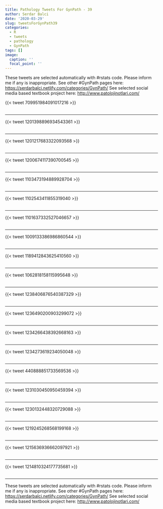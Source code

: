 ```yaml
---
title: Pathology Tweets For GynPath - 39
author: Serdar Balci
date: '2020-03-29'
slug: tweetsForGynPath39
categories:
  - R
  - tweets
  - pathology
  - GynPath
tags: []
image:
  caption: ''
  focal_point: ''
---
```



These tweets are selected automatically with #rstats code. Please inform me if any is inappropriate.
See other #GynPath pages here: https://serdarbalci.netlify.com/categories/GynPath/ 
See selected social media based textbook project here: http://www.patolojinotlari.com/

{{< tweet 709951984091017216 >}}
<br>
<br>
<hr>
{{< tweet 1201398896934543361 >}}
<br>
<br>
<hr>
{{< tweet 1201217683322093568 >}}
<br>
<br>
<hr>
{{< tweet 1200674117390700545 >}}
<br>
<br>
<hr>
{{< tweet 1103473194889928704 >}}
<br>
<br>
<hr>
{{< tweet 1102543411855319040 >}}
<br>
<br>
<hr>
{{< tweet 1101637332527046657 >}}
<br>
<br>
<hr>
{{< tweet 1009133386986860544 >}}
<br>
<br>
<hr>
{{< tweet 1189412843625410560 >}}
<br>
<br>
<hr>
{{< tweet 1062818158115995648 >}}
<br>
<br>
<hr>
{{< tweet 1238406876540387329 >}}
<br>
<br>
<hr>
{{< tweet 1236490200903299072 >}}
<br>
<br>
<hr>
{{< tweet 1234266438392668163 >}}
<br>
<br>
<hr>
{{< tweet 1234273619234050048 >}}
<br>
<br>
<hr>
{{< tweet 440888851733569536 >}}
<br>
<br>
<hr>
{{< tweet 1231030450950459394 >}}
<br>
<br>
<hr>
{{< tweet 1230132448320729088 >}}
<br>
<br>
<hr>
{{< tweet 1219245268568199168 >}}
<br>
<br>
<hr>
{{< tweet 1215636936662097921 >}}
<br>
<br>
<hr>
{{< tweet 1214810324177735681 >}}
<br>
<br>
<hr>


These tweets are selected automatically with #rstats code. Please inform me if any is inappropriate.
See other #GynPath pages here: https://serdarbalci.netlify.com/categories/GynPath/ 
See selected social media based textbook project here: http://www.patolojinotlari.com/
